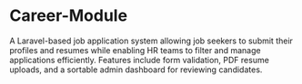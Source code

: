 # Career-Module
A Laravel-based job application system allowing job seekers to submit their profiles and resumes while enabling HR teams to filter and manage applications efficiently. Features include form validation, PDF resume uploads, and a sortable admin dashboard for reviewing candidates.
